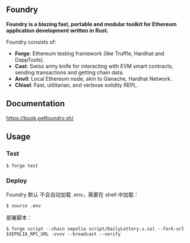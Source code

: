 ## Foundry

**Foundry is a blazing fast, portable and modular toolkit for Ethereum application development written in Rust.**

Foundry consists of:

- **Forge**: Ethereum testing framework (like Truffle, Hardhat and DappTools).
- **Cast**: Swiss army knife for interacting with EVM smart contracts, sending transactions and getting chain data.
- **Anvil**: Local Ethereum node, akin to Ganache, Hardhat Network.
- **Chisel**: Fast, utilitarian, and verbose solidity REPL.

## Documentation

https://book.getfoundry.sh/

## Usage

### Test

```shell
$ forge test
```

### Deploy

Foundry 默认 不会自动加载 .env，需要在 shell 中加载：

```
$ source .env
```

部署脚本：

```shell
$ forge script --chain sepolia script/DailyLottery.s.sol --fork-url $SEPOLIA_RPC_URL -vvvv --broadcast --verify
```
